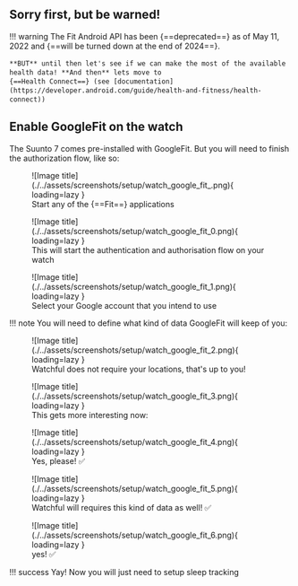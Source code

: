 ## Sorry first, but be warned!

<!-- prettier-ignore-start -->
!!! warning
    The Fit Android API has been {==deprecated==} as of May 11, 2022 and {==will be turned down at the end of 2024==}.

    **BUT** until then let's see if we can make the most of the available health data! **And then** lets move to 
    {==Health Connect==} (see [documentation](https://developer.android.com/guide/health-and-fitness/health-connect)) 
<!-- prettier-ignore-end -->

## Enable GoogleFit on the watch

The Suunto 7 comes pre-installed with GoogleFit. But you will need to finish the authorization flow, like so:

<figure markdown>
![Image title](./../assets/screenshots/setup/watch_google_fit_.png){ loading=lazy }
  <figcaption> Start any of the {==Fit==} applications </figcaption>
</figure>

<figure markdown>
![Image title](./../assets/screenshots/setup/watch_google_fit_0.png){ loading=lazy }
  <figcaption> This will start the authentication and authorisation flow on your watch </figcaption>
</figure>

<figure markdown>
![Image title](./../assets/screenshots/setup/watch_google_fit_1.png){ loading=lazy }
  <figcaption> Select your Google account that you intend to use </figcaption>
</figure>

<!-- prettier-ignore-start -->
!!! note
    You will need to define what kind of data GoogleFit will keep of you: 
<!-- prettier-ignore-end -->

<figure markdown>
![Image title](./../assets/screenshots/setup/watch_google_fit_2.png){ loading=lazy }
  <figcaption> Watchful does not require your locations, that's up to you! </figcaption>
</figure>

<figure markdown>
![Image title](./../assets/screenshots/setup/watch_google_fit_3.png){ loading=lazy }
  <figcaption> This gets more interesting now:  </figcaption>
</figure>

<figure markdown>
![Image title](./../assets/screenshots/setup/watch_google_fit_4.png){ loading=lazy }
  <figcaption> Yes, please! ✅ </figcaption>
</figure>

<figure markdown>
![Image title](./../assets/screenshots/setup/watch_google_fit_5.png){ loading=lazy }
  <figcaption> Watchful will requires this kind of data as well! ✅ </figcaption>
</figure>

<figure markdown>
![Image title](./../assets/screenshots/setup/watch_google_fit_6.png){ loading=lazy }
  <figcaption> yes! ✅ </figcaption>
</figure>

<!-- prettier-ignore-start -->
!!! success
    Yay! Now you will just need to setup sleep tracking
<!-- prettier-ignore-end -->
